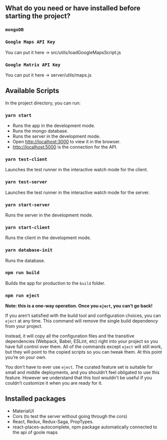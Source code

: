 ## What do you need or have installed before starting the project?

### `mongoDB` 
### `Google Maps API Key`
You can put it here -> src/utils/loadGoogleMapsScript.js
### `Google Matrix API Key` 
You can put it here -> server/utils/maps.js
## Available Scripts

In the project directory, you can run:

### `yarn start`

- Runs the app in the development mode.<br>
- Runs the mongo database.<br>
- Runs the server in the development mode.<br>
- Open [http://localhost:3000](http://localhost:3000) to view it in the browser.
- [http://localhost:5000](http://localhost:5000) is the connection for the API.

### `yarn test-client`

Launches the test runner in the interactive watch mode for the client.<br>

### `yarn test-server`

Launches the test runner in the interactive watch mode for the server.<br>

### `yarn start-server`

Runs the server in the development mode.<br>

### `yarn start-client`

Runs the client in the development mode.<br>

### `yarn database-init`

Runs the database.<br>

### `npm run build`

Builds the app for production to the `build` folder.<br>

### `npm run eject`

**Note: this is a one-way operation. Once you `eject`, you can’t go back!**

If you aren’t satisfied with the build tool and configuration choices, you can `eject` at any time. This command will remove the single build dependency from your project.

Instead, it will copy all the configuration files and the transitive dependencies (Webpack, Babel, ESLint, etc) right into your project so you have full control over them. All of the commands except `eject` will still work, but they will point to the copied scripts so you can tweak them. At this point you’re on your own.

You don’t have to ever use `eject`. The curated feature set is suitable for small and middle deployments, and you shouldn’t feel obligated to use this feature. However we understand that this tool wouldn’t be useful if you couldn’t customize it when you are ready for it.


## Installed packages

- MaterialUI
- Cors (to test the server without going through the cors)
- React, Redux, Redux-Saga, PropTypes.
- react-places-autocomplete, npm package automatically connected to the api of goole maps